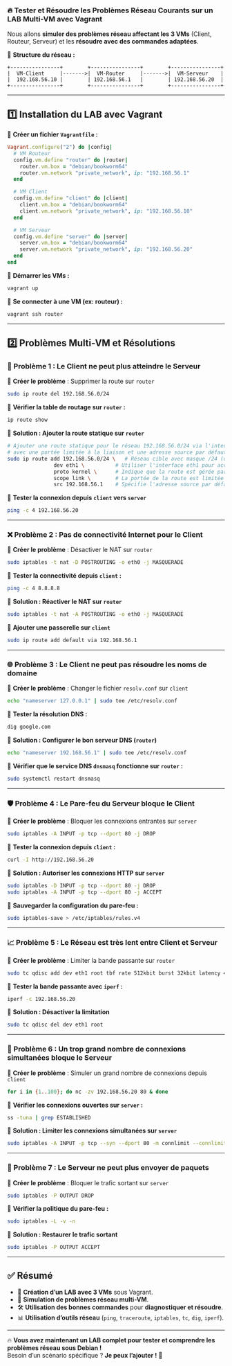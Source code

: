 ### 🔥 **Tester et Résoudre les Problèmes Réseau Courants sur un LAB Multi-VM avec Vagrant**  

Nous allons **simuler des problèmes réseau affectant les 3 VMs** (Client, Routeur, Serveur) et les **résoudre avec des commandes adaptées**.  

📌 **Structure du réseau :**
```
+----------------+        +----------------+        +----------------+
|  VM-Client     |------->|  VM-Router     |------->|  VM-Serveur    |
|  192.168.56.10 |        | 192.168.56.1   |        | 192.168.56.20  |
+----------------+        +----------------+        +----------------+
```
---

## **1️⃣ Installation du LAB avec Vagrant**
📌 **Créer un fichier `Vagrantfile` :**
```ruby
Vagrant.configure("2") do |config|
  # VM Routeur
  config.vm.define "router" do |router|
    router.vm.box = "debian/bookworm64"
    router.vm.network "private_network", ip: "192.168.56.1"
  end

  # VM Client
  config.vm.define "client" do |client|
    client.vm.box = "debian/bookworm64"
    client.vm.network "private_network", ip: "192.168.56.10"
  end

  # VM Serveur
  config.vm.define "server" do |server|
    server.vm.box = "debian/bookworm64"
    server.vm.network "private_network", ip: "192.168.56.20"
  end
end
```
📌 **Démarrer les VMs :**
```bash
vagrant up
```
📌 **Se connecter à une VM (ex: routeur) :**
```bash
vagrant ssh router
```
---

## **2️⃣ Problèmes Multi-VM et Résolutions**

### **🚨 Problème 1 : Le Client ne peut plus atteindre le Serveur**
📌 **Créer le problème** : Supprimer la route sur `router`
```bash
sudo ip route del 192.168.56.0/24
```
📌 **Vérifier la table de routage sur `router` :**
```bash
ip route show
```
📌 **Solution : Ajouter la route statique sur `router`**
```bash
# Ajouter une route statique pour le réseau 192.168.56.0/24 via l'interface eth1,
# avec une portée limitée à la liaison et une adresse source par défaut spécifiée.
sudo ip route add 192.168.56.0/24 \   # Réseau cible avec masque /24 (de 192.168.56.0 à 192.168.56.255)
               dev eth1 \          # Utiliser l'interface eth1 pour accéder à ce réseau
               proto kernel \      # Indique que la route est gérée par le noyau
               scope link \        # La portée de la route est limitée à la liaison locale (accès direct)
               src 192.168.56.1    # Spécifie l'adresse source par défaut pour les paquets envoyés via cette route

```
📌 **Tester la connexion depuis `client` vers `server`**
```bash
ping -c 4 192.168.56.20
```
---

### **❌ Problème 2 : Pas de connectivité Internet pour le Client**
📌 **Créer le problème** : Désactiver le NAT sur `router`
```bash
sudo iptables -t nat -D POSTROUTING -o eth0 -j MASQUERADE
```
📌 **Tester la connectivité depuis `client` :**
```bash
ping -c 4 8.8.8.8
```
📌 **Solution : Réactiver le NAT sur `router`**
```bash
sudo iptables -t nat -A POSTROUTING -o eth0 -j MASQUERADE
```
📌 **Ajouter une passerelle sur `client`**
```bash
sudo ip route add default via 192.168.56.1
```
---

### **🌐 Problème 3 : Le Client ne peut pas résoudre les noms de domaine**
📌 **Créer le problème** : Changer le fichier `resolv.conf` sur `client`
```bash
echo "nameserver 127.0.0.1" | sudo tee /etc/resolv.conf
```
📌 **Tester la résolution DNS :**
```bash
dig google.com
```
📌 **Solution : Configurer le bon serveur DNS (`router`)**
```bash
echo "nameserver 192.168.56.1" | sudo tee /etc/resolv.conf
```
📌 **Vérifier que le service DNS `dnsmasq` fonctionne sur `router` :**
```bash
sudo systemctl restart dnsmasq
```
---

### **🛡 Problème 4 : Le Pare-feu du Serveur bloque le Client**
📌 **Créer le problème** : Bloquer les connexions entrantes sur `server`
```bash
sudo iptables -A INPUT -p tcp --dport 80 -j DROP
```
📌 **Tester la connexion depuis `client` :**
```bash
curl -I http://192.168.56.20
```
📌 **Solution : Autoriser les connexions HTTP sur `server`**
```bash
sudo iptables -D INPUT -p tcp --dport 80 -j DROP
sudo iptables -A INPUT -p tcp --dport 80 -j ACCEPT
```
📌 **Sauvegarder la configuration du pare-feu :**
```bash
sudo iptables-save > /etc/iptables/rules.v4
```
---

### **📈 Problème 5 : Le Réseau est très lent entre Client et Serveur**
📌 **Créer le problème** : Limiter la bande passante sur `router`
```bash
sudo tc qdisc add dev eth1 root tbf rate 512kbit burst 32kbit latency 400ms
```
📌 **Tester la bande passante avec `iperf` :**
```bash
iperf -c 192.168.56.20
```
📌 **Solution : Désactiver la limitation**
```bash
sudo tc qdisc del dev eth1 root
```
---

### **🔄 Problème 6 : Un trop grand nombre de connexions simultanées bloque le Serveur**
📌 **Créer le problème** : Simuler un grand nombre de connexions depuis `client`
```bash
for i in {1..100}; do nc -zv 192.168.56.20 80 & done
```
📌 **Vérifier les connexions ouvertes sur `server` :**
```bash
ss -tuna | grep ESTABLISHED
```
📌 **Solution : Limiter les connexions simultanées sur `server`**
```bash
sudo iptables -A INPUT -p tcp --syn --dport 80 -m connlimit --connlimit-above 10 -j DROP
```
---

### **🚀 Problème 7 : Le Serveur ne peut plus envoyer de paquets**
📌 **Créer le problème** : Bloquer le trafic sortant sur `server`
```bash
sudo iptables -P OUTPUT DROP
```
📌 **Vérifier la politique du pare-feu :**
```bash
sudo iptables -L -v -n
```
📌 **Solution : Restaurer le trafic sortant**
```bash
sudo iptables -P OUTPUT ACCEPT
```
---

## **✅ Résumé**
- 📌 **Création d’un LAB avec 3 VMs** sous Vagrant.
- 🚨 **Simulation de problèmes réseau multi-VM**.
- 🛠 **Utilisation des bonnes commandes** pour **diagnostiquer et résoudre**.
- 📊 **Utilisation d’outils réseau** (`ping`, `traceroute`, `iptables`, `tc`, `dig`, `iperf`).

---

🔥 **Vous avez maintenant un LAB complet pour tester et comprendre les problèmes réseau sous Debian !**  
Besoin d’un scénario spécifique ? **Je peux l’ajouter !** 🚀